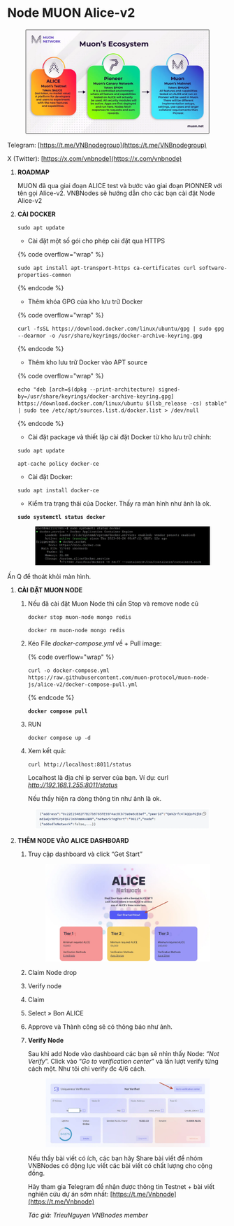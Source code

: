 # Node MUON Alice-v2

<figure><img src="../.gitbook/assets/a9948547-2d11-4652-96da-f1721994c1e0_1510x861.webp" alt=""><figcaption></figcaption></figure>

Telegram: [https://t.me/VNBnodegroup](https://t.me/VNBnodegroup)

X (Twitter): [https://x.com/vnbnode](https://x.com/vnbnode)

1.  **ROADMAP**

    MUON đã qua giai đoạn ALICE test và bước vào giai đoạn PIONNER với tên gọi Alice-v2. VNBNodes sẽ hướng dẫn cho các bạn cài đặt Node Alice-v2
2.  **CÀI DOCKER**

    ```
    sudo apt update
    ```

    * Cài đặt một số gói cho phép cài đặt qua HTTPS

    {% code overflow="wrap" %}
    ```
    sudo apt install apt-transport-https ca-certificates curl software-properties-common
    ```
    {% endcode %}

    * Thêm khóa GPG của kho lưu trữ Docker

    {% code overflow="wrap" %}
    ```
    curl -fsSL https://download.docker.com/linux/ubuntu/gpg | sudo gpg --dearmor -o /usr/share/keyrings/docker-archive-keyring.gpg
    ```
    {% endcode %}

    * Thêm kho lưu trữ Docker vào APT source

    {% code overflow="wrap" %}
    ```
    echo "deb [arch=$(dpkg --print-architecture) signed-by=/usr/share/keyrings/docker-archive-keyring.gpg] https://download.docker.com/linux/ubuntu $(lsb_release -cs) stable" | sudo tee /etc/apt/sources.list.d/docker.list > /dev/null
    ```
    {% endcode %}

    * Cài đặt package và thiết lập cài đặt Docker từ kho lưu trữ chính:

    ```
    sudo apt update
    ```

    ```
    apt-cache policy docker-ce
    ```

    * Cài đặt Docker:

    ```
    sudo apt install docker-ce
    ```

    * Kiểm tra trạng thái của Docker. Thấy ra màn hình như ảnh là ok.

    <pre><code><strong>sudo systemctl status docker
    </strong></code></pre>



    <figure><img src="../.gitbook/assets/293601cd-abf4-4f83-bf54-46466ea4d55b_1559x347.webp" alt=""><figcaption></figcaption></figure>

&#x20;             Ấn Q để thoát khỏi màn hình.

1.  **CÀI ĐẶT MUON NODE**

    1.  Nếu đã cài đặt Muon Node thì cần Stop và remove node cũ

        ```
        docker stop muon-node mongo redis
        ```

        ```
        docker rm muon-node mongo redis
        ```
    2.  Kéo File _docker-compose.yml_ về + Pull image:

        {% code overflow="wrap" %}
        ```
        curl -o docker-compose.yml https://raw.githubusercontent.com/muon-protocol/muon-node-js/alice-v2/docker-compose-pull.yml
        ```
        {% endcode %}

        <pre><code><strong>docker compose pull
        </strong></code></pre>
    3.  RUN

        ```
        docker compose up -d
        ```
    4.  Xem kết quả:

        ```
        curl http://localhost:8011/status
        ```

        Localhost là địa chỉ ip server của bạn. Ví dụ: curl _http://192.168.1.255:8011/status_

        Nếu thấy hiện ra dòng thông tin như ảnh là ok.

    <figure><img src="../.gitbook/assets/794e7e3a-0a17-4339-a49b-b70473e68ef4_1515x182.webp" alt=""><figcaption></figcaption></figure>
2. **THÊM NODE VÀO ALICE DASHBOARD**
   1.  Truy cập dashboard và click “Get Start”

       <figure><img src="../.gitbook/assets/87d57557-cee9-45b2-bec8-14a524f6cef0_2120x1257.webp" alt=""><figcaption></figcaption></figure>
   2. Claim Node drop
   3. Verify node
   4. Claim
   5. Select » Bon ALICE
   6. Approve và Thành công sẽ có thông báo như ảnh.
   7.  **Verify Node**

       Sau khi add Node vào dashboard các bạn sẽ nhìn thấy Node: “_Not Verify_”. Click vào “_Go to verification center_” và lần lượt verify từng cách một. Như tôi chỉ verify đc 4/6 cách.

       <figure><img src="../.gitbook/assets/f5bc7603-b159-4bc8-8f15-47b27b4fdf52_1914x801.webp" alt=""><figcaption></figcaption></figure>

       Nếu thấy bài viết có ích, các bạn hãy Share bài viết để nhóm VNBNodes có động lực viết các bài viết có chất lượng cho cộng đồng.

       Hãy tham gia Telegram để nhận được thông tin Testnet + bài viết nghiên cứu dự án sớm nhất: [https://t.me/Vnbnode](https://t.me/Vnbnode)

       _Tác giả: TrieuNguyen VNBnodes member_
